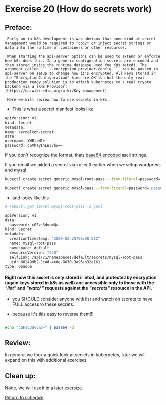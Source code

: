 
# Exercise 20 (How do secrets work)

## Preface:
     Early on in k8s development is was obvious that some kind of secret management would be required to "copy" or inject secret strings or data into the runtime of containers or other resources.

     When starting the api-server options can be used to extend or enforce how k8s does this. In a generic configuration secrets are encoded and then stored inside the runtime database used foe K8s (etcd). The argument called ``` --encryption-provider-config ``` can be passed to api-server on setup to change how it's encrypted. All keys stored in the "EncryptionConfiguration" kind are OK'ish but the only real production ready solution is to attach kubernetes to a real crypto backend via a [KMS Providor](https://en.wikipedia.org/wiki/Key_management).

     Here we will review how to use secrets in k8s.

- This is what a secret manifest looks like.

```bash
apiVersion: v1
kind: Secret
metadata:
name: kernelcon-secret
data:
username: YWRtaW4=
password: cGVhay1hLWJvbw==
```

If you don't recognize the format, thats [base64 encoded](https://codebeautify.org/base64-decode) ascii strings.

If you recall we added a secret via kubectl earlier when we setup wordpress and mysql.
```bash
kubectl create secret generic mysql-root-pass --from-literal=password='password'

kubectl create secret generic mysql-pass --from-literal=password='password'

```

- and looks like this

```bash
# kubectl get secret mysql-root-pass -o yaml

apiVersion: v1
data:
  password: cGFzc3dvcmQ=
kind: Secret
metadata:
  creationTimestamp: "2020-03-25T05:08:51Z"
  name: mysql-root-pass
  namespace: default
  resourceVersion: "620"
  selfLink: /api/v1/namespaces/default/secrets/mysql-root-pass
  uid: 882499b2-0c4d-4ede-8630-3a95ab32a161
type: Opaque
```
#### Right now this secret is only stored in etcd, and protected by encryption (again keys stored in k8s as well) and accessible only to those with the ___"list"___ and ___"watch"___ requests against the ___"secrets"___ resource in the API.

- you SHOULD consider anyone with list and watch on secrets to have FULL access to these secrets.

- because it's this easy to reverse them!!!

```bash

echo "cGFzc3dvcmQ=" | base64 -d

```


## Review:

In general we took a quick look at secrets in kubernetes, later we will expand on this with additional exercises. 

## Clean up:
None, we will use it in a later exersize.

 [Return to schedule](../../Docs/SCHEDULE.md)